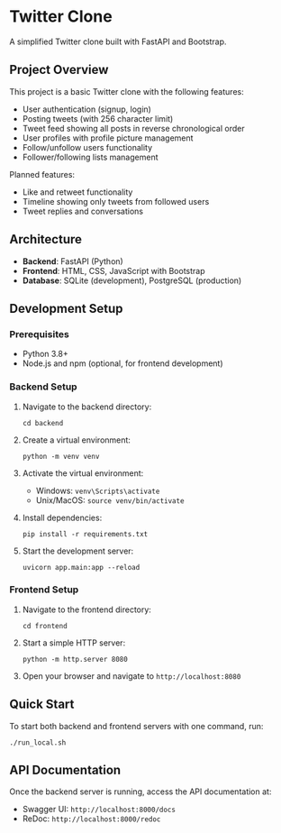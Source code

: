 # Twitter Clone

A simplified Twitter clone built with FastAPI and Bootstrap.

## Project Overview

This project is a basic Twitter clone with the following features:
- User authentication (signup, login)
- Posting tweets (with 256 character limit)
- Tweet feed showing all posts in reverse chronological order
- User profiles with profile picture management
- Follow/unfollow users functionality
- Follower/following lists management

Planned features:
- Like and retweet functionality
- Timeline showing only tweets from followed users
- Tweet replies and conversations

## Architecture

- **Backend**: FastAPI (Python)
- **Frontend**: HTML, CSS, JavaScript with Bootstrap
- **Database**: SQLite (development), PostgreSQL (production)

## Development Setup

### Prerequisites
- Python 3.8+
- Node.js and npm (optional, for frontend development)

### Backend Setup
1. Navigate to the backend directory:
   ```
   cd backend
   ```

2. Create a virtual environment:
   ```
   python -m venv venv
   ```

3. Activate the virtual environment:
   - Windows: `venv\Scripts\activate`
   - Unix/MacOS: `source venv/bin/activate`

4. Install dependencies:
   ```
   pip install -r requirements.txt
   ```

5. Start the development server:
   ```
   uvicorn app.main:app --reload
   ```

### Frontend Setup
1. Navigate to the frontend directory:
   ```
   cd frontend
   ```

2. Start a simple HTTP server:
   ```
   python -m http.server 8080
   ```

3. Open your browser and navigate to `http://localhost:8080`

## Quick Start
To start both backend and frontend servers with one command, run:
```
./run_local.sh
```

## API Documentation
Once the backend server is running, access the API documentation at:
- Swagger UI: `http://localhost:8000/docs`
- ReDoc: `http://localhost:8000/redoc`